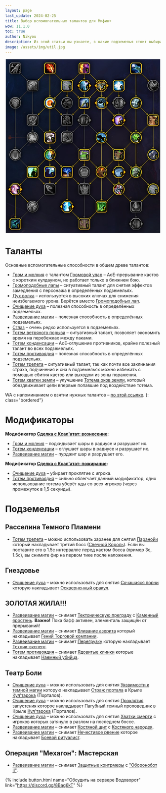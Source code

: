 ```yaml
---
layout: page
last_update: 2024-02-25
title: Выбор вспомогательных талантов для Мифик+
wow: 11.1.0
toc: true
author: Nikyou
description: Из этой статьи вы узнаете, в какие подземелья стоит выбирать различные вспомогательные способности из классового древа талантов.
image: /assets/img/util.jpg
---
```


<p align="center">
<img src="/assets/img/util.jpg" width=500x>
</p>

# Таланты

Основные вспомогательные способности в общем древе талантов:

* [Гром и молния](https://www.wowhead.com/ru/spell=51490) с талантом [Громовой удар](https://www.wowhead.com/ru/spell=378779) – АоЕ-прерывание кастов с коротким кулдауном, но работает только в ближнем бою.
* [Громоподобные лапы](https://www.wowhead.com/ru/spell=378075) – ситуативный талант для снятия эффектов замедления с персонажа в определённых подземельях.
* [Дух волка](https://www.wowhead.com/ru/spell=260878) – используется в высоких ключах для снижения неизбегаемого урона. Берётся вместо [Громоподобных лап](https://www.wowhead.com/ru/spell=378075).
* [Очищение духа](https://www.wowhead.com/ru/spell=51886) – полезная способность в определённых подземельях.
* [Развеивание магии](https://www.wowhead.com/ru/spell=370/) – полезная способность в определённых подземельях.
* [Сглаз](https://www.wowhead.com/ru/spell=51514) – очень редко используется в подземельях.
* [Тотем ветряного порыва](https://www.wowhead.com/ru/spell=192077) – ситуативный талант, позволяет экономить время на перебежках между паками.
* [Тотем конденсации](https://www.wowhead.com/ru/spell=192058) – АоЕ-оглушение противников, крайне полезный талант во всех подземельях.
* [Тотем противоядия](https://www.wowhead.com/ru/spell=383013) – полезная способность в определённых подземельях.
* [Тотем трепета](https://www.wowhead.com/ru/spell=8143) – ситуативный талант, так как почти все заклинания страха, подчинения и сна в подземельях можно избежать с помощью сбития кастов или выходом из зоны поражения.
* [Тотем хватки земли](https://www.wowhead.com/ru/spell=51485) – улучшение [Тотема оков земли](https://www.wowhead.com/ru/spell=2484), который обездвиживает цели впервые попавшие под воздействие тотема.

WA с напоминанием о взятии нужных талантов – [по этой ссылке](https://wago.io/hzEzPJxst).
{: class="bordered"}

# Модификаторы

**Модификатор [Сделка с Ксал'атат: вознесение](https://www.wowhead.com/ru/affix=148):**
* [Гром и молния](https://www.wowhead.com/ru/spell=51490) – подкидывает шары в радиусе и разрушает их.
* [Тотем конденсации](https://www.wowhead.com/ru/spell=192058) – оглушает шары в радиусе и разрушает их.
* [Развеивание магии](https://www.wowhead.com/ru/spell=370/) – пурджит шар и разрушает его.

**Модификатор [Сделка с Ксал'атат: пожирание](https://www.wowhead.com/ru/affix=160):**
* [Очищение духа](https://www.wowhead.com/ru/spell=51886) – убирает проклятие с игрока.
* [Тотем противоядия](https://www.wowhead.com/ru/spell=383013) – сильно облегчает данный модификатор, одно использование тотема уберёт яды со всех игроков (через промежуток в 1,5 секунды).

# Подземелья

## Расселина Темного Пламени

* [Тотем трепета](https://www.wowhead.com/ru/spell=8143) – можно использовать заранее для снятия [Паранойи](https://www.wowhead.com/ru/spell=426145) который накладывает третий босс ([Свечной Король](https://www.wowhead.com/ru/npc=208745)). Если вы поставите его в 1.5с интервалле перед кастом босса (пример 3с, 1.5с), вы снимите фир на первом тике после наложения.

## Гнездовье

* [Очищение духа](https://www.wowhead.com/ru/spell=51886) – можно использовать для снятия [Сочащаяся порчи](https://www.wowhead.com/ru/spell=430179) которую накладывает [Оскверненный оракул](https://www.wowhead.com/ru/npc=214439).

## ЗОЛОТАЯ ЖИЛА!!!

* [Развеивание магии](https://www.wowhead.com/ru/spell=370) – снимает [Тектоническую преграду](https://www.wowhead.com/ru/spell=263215) с [Каменный яростень](https://www.wowhead.com/ru/npc=130635). **Важно!** Пока бафф активен, элементаль защищён от прерываний!
* [Развеивание магии](https://www.wowhead.com/ru/spell=370) – снимает [Вливание азерита](https://www.wowhead.com/ru/spell=262947) который накладывает [Гений Торговой компании](https://www.wowhead.com/ru/npc=133430).
* [Развеивание магии](https://www.wowhead.com/ru/spell=370) – снимает [Перегрузку](https://www.wowhead.com/ru/spell=262540) которую накладывает [Техник-эксперт](https://www.wowhead.com/ru/npc=133593).
* [Тотем противоядия](https://www.wowhead.com/ru/spell=383013) – снимает [Ядовитые клинки](https://www.wowhead.com/ru/spell=269298) которые накладывает [Наемный убийца](https://www.wowhead.com/ru/npc=134232).

## Театр Боли

* [Очищение духа](https://www.wowhead.com/ru/spell=51886) – можно использовать для снятия [Уязвимости к темной магии](https://www.wowhead.com/ru/spell=330725) которую накладывает [Страж портала](https://www.wowhead.com/ru/npc=167998) в Крыле [Кул'тарока](https://www.wowhead.com/npc=162309) (Порталов).
* [Очищение духа](https://www.wowhead.com/ru/spell=51886) – можно использовать для снятия [Проклятия запустения](https://www.wowhead.com/ru/spell=333299) которое накладывает [Пагубный темный проповедник](https://www.wowhead.com/ru/npc=169893) в Крыле [Кул'тарока](https://www.wowhead.com/npc=162309) (Порталов).
* [Очищение духа](https://www.wowhead.com/ru/spell=51886) – можно использовать для снятия [Хватки смерти](https://www.wowhead.com/ru/spell=426308) с игроков которых затянуло в разлом на последнем боссе.
* [Развеивание магии](https://www.wowhead.com/ru/spell=370) – снимает [Костяной щит](https://www.wowhead.com/ru/spell=333293) с [Костяного чародея](https://www.wowhead.com/ru/npc=170882).
* [Развеивание магии](https://www.wowhead.com/ru/spell=370) – снимает [Нечестивое рвение](https://www.wowhead.com/ru/spell=341902) которое накладывает [Боевой ритуалист](https://www.wowhead.com/ru/npc=174197).

## Операция "Мехагон": Мастерская

* [Развеивание магии](https://www.wowhead.com/ru/spell=370) – снимает [Защитные контрмеры](https://www.wowhead.com/ru/spell=297133) с ["Оборонобот II"](https://www.wowhead.com/ru/npc=144298).


<p></p>

{% include button.html name="Обсудить на сервере Водоворот" link="https://discord.gg/8Bag6kT" %}

<p></p>
